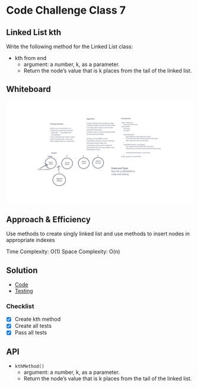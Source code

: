 # Code Challenge Class 7

## Linked List kth

Write the following method for the Linked List class:

- kth from end
  - argument: a number, k, as a parameter.
  - Return the node’s value that is k places from the tail of the linked list.

## Whiteboard

![Whiteboard](/javascript/401-code-challenges/linked-list-insertions/linked-list-insertion.png)

## Approach & Efficiency

Use methods to create singly linked list and use methods to insert nodes in appropriate indexes

Time Complexity: O(1)
Space Complexity: O(n)

## Solution

- [Code](/javascript/401-code-challenges/linked-list-kth/index.js)
- [Testing](/javascript/401-code-challenges/linked-list-kth/__tests__/index.test.js)

### Checklist

- [x] Create kth method
- [x] Create all tests
- [x] Pass all tests

## API

- `kthMethod()`
  - argument: a number, k, as a parameter.
  - Return the node’s value that is k places from the tail of the linked list.
